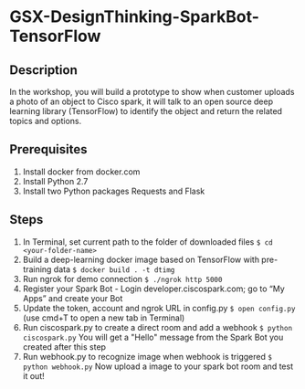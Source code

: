 # GSX-DesignThinking-SparkBot-TensorFlow

## Description
In the workshop, you will build a prototype to show when customer uploads a photo of an object to Cisco spark, it will talk to an open source deep learning library (TensorFlow) to identify the object and return the related topics and options. 


## Prerequisites
1. Install docker from docker.com
2. Install Python 2.7
3. Install two Python packages Requests and Flask 


## Steps
1. In Terminal, set current path to the folder of downloaded files ```$ cd <your-folder-name>```
2. Build a deep-learning docker image based on TensorFlow with pre-training data ```$ docker build . -t dtimg```
3. Run ngrok for demo connection ```$ ./ngrok http 5000```
4. Register your Spark Bot - Login developer.ciscospark.com; go to “My Apps” and create your Bot
5. Update the token, account and ngrok URL in config.py ```$ open config.py```
(use cmd+T to open a new tab in Terminal)
6. Run ciscospark.py to create a direct room and add a webhook ```$ python ciscospark.py```
You will get a "Hello" message from the Spark Bot you created after this step
7. Run webhook.py to recognize image when webhook is triggered ```$ python webhook.py```
Now upload a image to your spark bot room and test it out!

